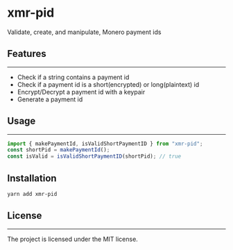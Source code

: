 # xmr-pid

Validate, create, and manipulate, Monero payment ids

## Features

---

-   Check if a string contains a payment id
-   Check if a payment id is a short(encrypted) or long(plaintext) id
-   Encrypt/Decrypt a payment id with a keypair
-   Generate a payment id

## Usage

---

```ts
import { makePaymentId, isValidShortPaymentID } from "xmr-pid";
const shortPid = makePaymentId();
const isValid = isValidShortPaymentID(shortPid); // true
```

## Installation

```sh
yarn add xmr-pid
```

## License

---

The project is licensed under the MIT license.
